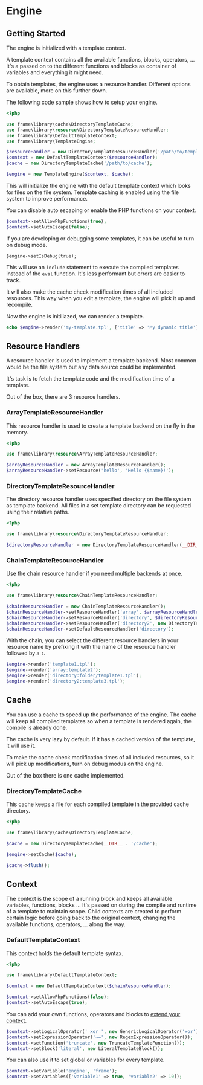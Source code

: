 # Engine

## Getting Started

The engine is initialized with a template context.

A template context contains all the available functions, blocks, operators, ...
It's a passed on to the different functions and blocks as container of variables and everything it might need.

To obtain templates, the engine uses a resource handler.
Different options are available, more on this further down.

The following code sample shows how to setup your engine.

```php
<?php

use frame\library\cache\DirectoryTemplateCache;
use frame\library\resource\DirectoryTemplateResourceHandler;
use frame\library\DefaultTemplateContext;
use frame\library\TemplateEngine;

$resourceHandler = new DirectoryTemplateResourceHandler('/path/to/templates');
$context = new DefaultTemplateContext($resourceHandler);
$cache = new DirectoryTemplateCache('/path/to/cache');

$engine = new TemplateEngine($context, $cache);
```

This will initialize the engine with the default template context which looks for files on the file system.
Template caching is enabled using the file system to improve performance.

You can disable auto escaping or enable the PHP functions on your context.

```php
$context->setAllowPhpFunctions(true); 
$context->setAutoEscape(false);
``` 

If you are developing or debugging some templates, it can be useful to turn on debug mode.

```
$engine->setIsDebug(true);
```

This will use an ```include``` statement to execute the compiled templates instead of the ```eval``` function.
It's less performant but errors are easier to track.

It will also make the cache check modification times of all included resources.
This way when you edit a template, the engine will pick it up and recompile.

Now the engine is initiliazed, we can render a template.

```php
echo $engine->render('my-template.tpl', ['title' => 'My dynamic title']);
```

## Resource Handlers

A resource handler is used to implement a template backend.
Most common would be the file system but any data source could be implemented.

It's task is to fetch the template code and the modification time of a template.

Out of the box, there are 3 resource handlers.

### ArrayTemplateResourceHandler

This resource handler is used to create a template backend on the fly in the memory.

```php
<?php

use frame\library\resource\ArrayTemplateResourceHandler;

$arrayResourceHandler = new ArrayTemplateResourceHandler();
$arrayResourceHandler->setResource('hello', 'Hello {$name}!');
```

### DirectoryTemplateResourceHandler

The directory resource handler uses specified directory on the file system as template backend.
All files in a set template directory can be requested using their relative paths.

```php
<?php

use frame\library\resource\DirectoryTemplateResourceHandler;

$directoryResourceHandler = new DirectoryTemplateResourceHandler(__DIR__ . '/templates');
```

### ChainTemplateResourceHandler

Use the chain resource handler if you need multiple backends at once.

```php
<?php

use frame\library\resource\ChainTemplateResourceHandler;

$chainResourceHandler = new ChainTemplateResourceHandler();
$chainResourceHandler->setResourceHandler('array', $arrayResourceHandler);
$chainResourceHandler->setResourceHandler('directory', $directoryResourceHandler);
$chainResourceHandler->setResourceHandler('directory2', new DirectoryTemplateResourceHandler(__DIR__ . '/templates2');
$chainResourceHandler->setDefaultResourceHandler('directory');
```

With the chain, you can select the different resource handlers in your resource name by prefixing it with the name of the resource handler followed by a ```:```.

```php
$engine->render('template1.tpl');
$engine->render('array:template2');
$engine->render('directory:folder/template1.tpl');
$engine->render('directory2:template3.tpl');
```

## Cache

You can use a cache to speed up the performance of the engine.
The cache will keep all compiled templates so when a template is rendered again, the compile is already done.

The cache is very lazy by default.
If it has a cached version of the template, it will use it.

To make the cache check modification times of all included resources, so it will pick up modifications, turn on debug modus on the engine.

Out of the box there is one cache implemented.

### DirectoryTemplateCache

This cache keeps a file for each compiled template in the provided cache directory.

```php
<?php

use frame\library\cache\DirectoryTemplateCache;

$cache = new DirectoryTemplateCache(__DIR__ . '/cache');

$engine->setCache($cache);

$cache->flush();
```

## Context

The context is the scope of a running block and keeps all available variables, functions, blocks ...
It's passed on during the compile and runtime of a template to maintain scope.
Child contexts are created to perform certain logic before going back to the original context, changing the available functions, operators, ... along the way. 

### DefaultTemplateContext

This context holds the default template syntax.

```php
<?php

use frame\library\DefaultTemplateContext;

$context = new DefaultTemplateContext($chainResourceHandler);

$context->setAllowPhpFunctions(false);
$context->setAutoEscape(true);
```

You can add your own functions, operators and blocks to [extend your context](extend.md).

```php
$context->setLogicalOperator(' xor ', new GenericLogicalOperator('xor'));
$context->setExpressionOperator('~=', new RegexExpressionOperator());
$context->setFunction('truncate', new TruncateTemplateFunction());
$context->setBlock('literal', new LiteralTemplateBlock());
```

You can also use it to set global or variables for every template.

```php
$context->setVariable('engine', 'frame');
$context->setVariables(['variable1' => true, 'variable2' => 10]);
```
